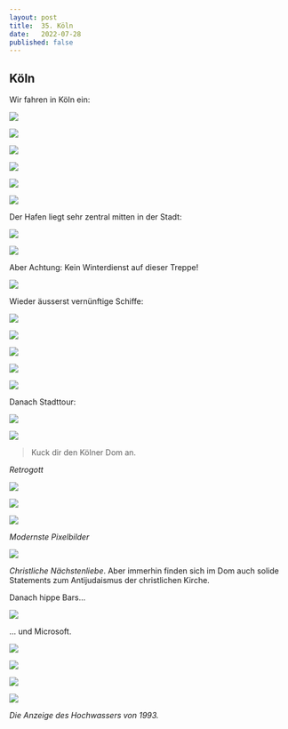 ```yaml
---
layout: post
title:  35. Köln
date:   2022-07-28
published: false
---
```


##   Köln ##

Wir fahren in Köln ein:

![](/img/20220729__ms_res_koeln_0.jpg)

![](/img/20220729__ms_res_koeln_1.jpg)

![](/img/20220729__ms_res_koeln_2.jpg)

![](/img/20220729__ms_res_koeln_3.jpg)

![](/img/20220729__ms_res_koeln_4.jpg)

![](/img/20220729__ms_res_koeln_5.jpg)

Der Hafen liegt sehr zentral mitten in der Stadt:

![](/img/20220729__ms_res_koeln_6.jpg)

![](/img/20220729__ms_res_koeln_9.jpg)

Aber Achtung: Kein Winterdienst auf dieser Treppe!

![](/img/20220729__ms_res_koeln_7.jpg)

Wieder äusserst vernünftige Schiffe:

![](/img/20220729__ms_res_koeln_8.jpg)

![](/img/20220729__ms_res_koeln_23.jpg)

![](/img/20220729__ms_res_koeln_10.jpg)

![](/img/20220729__ms_res_koeln_11.jpg)

![](/img/20220729__ms_res_koeln_12.jpg)

Danach Stadttour:

![](/img/20220729__ms_res_koeln_13.jpg)

![](/img/20220729__ms_res_koeln_14.jpg)

> Kuck dir den Kölner Dom an.

*Retrogott*

![](/img/20220729__ms_res_koeln_18.jpg)

![](/img/20220729__ms_res_koeln_15.jpg)

![](/img/20220729__ms_res_koeln_16.jpg)

*Modernste Pixelbilder*

![](/img/20220729__ms_res_koeln_17.jpg)

*Christliche Nächstenliebe*. Aber immerhin finden sich im Dom auch solide Statements zum Antijudaismus der christlichen Kirche. 

Danach hippe Bars...

![](/img/20220729__ms_res_koeln_19.jpg)

... und Microsoft.

![](/img/20220729__ms_res_koeln_20.jpg)

![](/img/20220729__ms_res_koeln_21.jpg)

![](/img/20220729__ms_res_koeln_22.jpg)

![](/img/20220729__ms_res_koeln_24.jpg)

*Die Anzeige des Hochwassers von 1993.*
